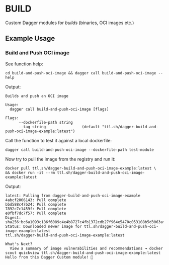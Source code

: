 # BUILD
Custom Dagger modules for *builds* (binaries, OCI images etc.)


## Example Usage  

### Build and Push OCI image
See function help:  
```console
cd build-and-push-oci-image && dagger call build-and-push-oci-image --help
```  

Output:  
```console
Builds and push an OCI image

Usage:
  dagger call build-and-push-oci-image [flags]

Flags:
      --dockerfile-path string   
      --tag string                (default "ttl.sh/dagger-build-and-push-oci-image-example:latest")  
```  
Call the function to test it against a local dockerfile:  
```console
dagger call build-and-push-oci-image --dockerfile-path test-module
```  

Now try to pull the image from the registry and run it:  
```console
docker pull ttl.sh/dagger-build-and-push-oci-image-example:latest \
&& docker run -it --rm ttl.sh/dagger-build-and-push-oci-image-example:latest
```  

Output:  
```console
latest: Pulling from dagger-build-and-push-oci-image-example
4abcf2066143: Pull complete 
bbd588c47b24: Pull complete 
7892c7c1459f: Pull complete 
e0fbf7dc7f57: Pull complete 
Digest: sha256:bc6a1093c186f6089c4e4b8727c4fb1372cdb27f964e5470c053108b5d3063af
Status: Downloaded newer image for ttl.sh/dagger-build-and-push-oci-image-example:latest
ttl.sh/dagger-build-and-push-oci-image-example:latest

What's Next?
  View a summary of image vulnerabilities and recommendations → docker scout quickview ttl.sh/dagger-build-and-push-oci-image-example:latest
Hello from this Dagger Custom module! 👋
```  






